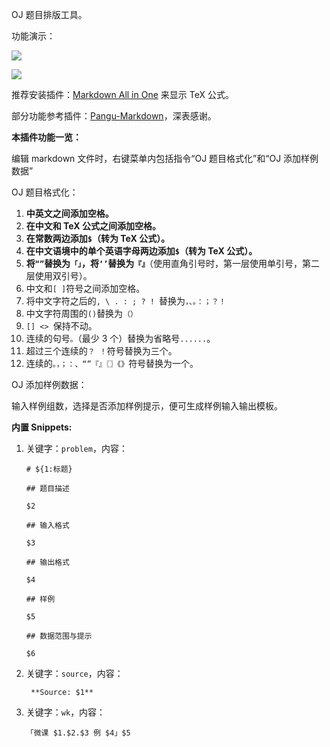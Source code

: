 OJ 题目排版工具。

功能演示：

![](https://github.com/1024th/vscode-OJ-format/assets/1.gif)

![](https://github.com/1024th/vscode-OJ-format/assets/2.gif)

推荐安装插件：[Markdown All in One](https://marketplace.visualstudio.com/items?itemName=yzhang.markdown-all-in-one) 来显示 TeX 公式。

部分功能参考插件：[Pangu-Markdown](https://marketplace.visualstudio.com/items?itemName=xlthu.Pangu-Markdown)，深表感谢。

**本插件功能一览：**

编辑 markdown 文件时，右键菜单内包括指令“OJ 题目格式化”和“OJ 添加样例数据”

OJ 题目格式化：

1. **中英文之间添加空格。**
2. **在中文和 TeX 公式之间添加空格。**
3. **在常数两边添加`$`（转为 TeX 公式）。**
4. **在中文语境中的单个英语字母两边添加`$`（转为 TeX 公式）。**
5. **将`“”`替换为`「」`，将`‘’`替换为`『』`**（使用直角引号时，第一层使用单引号，第二层使用双引号）。
6. 中文和`[ ]`符号之间添加空格。
7.  将中文字符之后的`, \ . : ; ? ! `替换为`，、。：；？！`
8.  中文字符周围的`()`替换为`（）`
9.  `[] <> `保持不动。
10. 连续的句号`。`（最少 3 个）替换为省略号`......`。
11. 超过三个连续的`？ ！`符号替换为三个。
12. 连续的`。，；：、“”『』〖〗《》`符号替换为一个。
    
OJ 添加样例数据：

输入样例组数，选择是否添加样例提示，便可生成样例输入输出模板。

**内置 Snippets:** 

1. 关键字：`problem`，内容：

    ```plain
    # ${1:标题}
    
    ## 题目描述
    
    $2
    
    ## 输入格式
    
    $3
    
    ## 输出格式
    
    $4
    
    ## 样例
    
    $5
    
    ## 数据范围与提示
    
    $6
    ```

2. 关键字：`source`，内容：

        **Source: $1**

3. 关键字：`wk`，内容：

    ```plain
    「微课 $1.$2.$3 例 $4」$5
    ```
